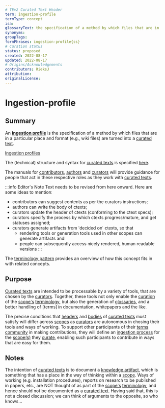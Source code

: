 ```yaml
---
# TEv2 Curated Text Header
term: ingestion-profile
termType: concept
isa:
glossaryText: the specification of a method by which files that are in a particular place and format (e.g., wiki files) are turned into a [curated text](@).
synonyms:
groupTags:
formPhrases: ingestion-profile{ss}
# Curation status
status: proposed
created: 2022-08-17
updated: 2022-08-17
# Origins/Acknowledgements
contributors: RieksJ
attribution:
originalLicense:
---
```


# Ingestion-profile

## Summary

An **[ingestion profile](@)** is the specification of a method by which files that are in a particular place and format (e.g., wiki files) are turned into a [curated text](@).

[Ingestion profiles](@)

The (technical) structure and syntax for [curated texts](@) is specified [here](/docs/tev2/spec-ctexts/ctext-spec).

The manuals for [contributors](/docs/tev2/manuals/contributor), [authors](/docs/tev2/manuals/author) and [curators](/docs/tev2/manuals/curator) will provide guidance for people that act in these respective roles as they work with [curated texts](@).

:::info Editor's Note
Text needs to be revised from here onward. Here are some ideas to mention:
- contributors can suggest contents as per the curators instructions;
- authors can write the body of ctexts;
- curators update the header of ctexts (conforming to the ctext specs);
- curators specify the process by which ctexts progress/mature, and get statuses assigned;
- curators generate artifacts from 'decided on' ctexts, so that
  - rendering tools or generation tools used in other scopes can generate artifacts and
  - people can subsequently access nicely rendered, human readable versions
:::

The [terminology pattern](pattern-terminology-support@) provides an overview of how this concept fits in with related concepts.

## Purpose

[Curated texts](@) are intended to be processable by a variety of tools, that are chosen by the [curators](@). Together, these tools not only enable the [curation](@) of the [scope's](@) [terminology](@), but also the generation of [glossaries](@), and a better handling of [terms] in documentation, whitepapers and the like.

The precise conditions that [headers](@) and [bodies](@) of [curated texts](@) must satisfy will differ across [scopes](@) as [curators](@) are autonomous in chosing their tools and ways of working. To support other participants of their [terms community](@) in making contributions, they will define an [ingestion process](@) for the [scope(s)](@) they [curate](@), enabling such participants to contribute in ways that are easy for them.

## Notes

The intention of [curated texts](@) is to document a [knowledge artifact](@), which is something that has a place in the way of thinking within a [scope](@). Ways of working (e.g. installation procedures), reports on research to be published in papers, etc., are NOT thought of as part of the [scope's](@) [terminology](@), and hence should not be documented as a [curated text](@). Having said that, this is not a closed discussion; we can think of arguments to the opposite, so who knows...